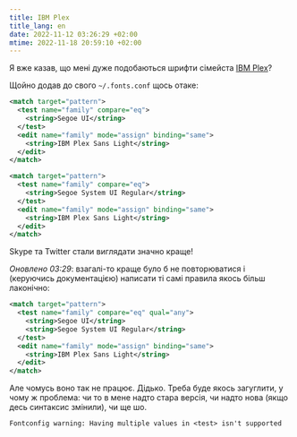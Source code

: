 ```yaml
---
title: IBM Plex
title_lang: en
date: 2022-11-12 03:26:29 +02:00
mtime: 2022-11-18 20:59:10 +02:00
---
```


Я вже казав, що мені дуже подобаються шрифти сімейста [IBM Plex](https://www.ibm.com/plex/)? 

Щойно додав до свого `~/.fonts.conf` щось отаке:

```xml
<match target="pattern">
  <test name="family" compare="eq">
    <string>Segoe UI</string>
  </test>
  <edit name="family" mode="assign" binding="same">
    <string>IBM Plex Sans Light</string>
  </edit>
</match>

<match target="pattern">
  <test name="family" compare="eq">
    <string>Segoe System UI Regular</string>
  </test>
  <edit name="family" mode="assign" binding="same">
    <string>IBM Plex Sans Light</string>
  </edit>
</match>
```

Skype та Twitter стали виглядати значно краще!

_Оновлено 03:29_: взагалі-то краще було б не повторюватися і (керуючись документацією) написати ті самі правила якось більш лаконічно:

```xml
<match target="pattern">
  <test name="family" compare="eq" qual="any">
    <string>Segoe UI</string>
    <string>Segoe System UI Regular</string>
  </test>
  <edit name="family" mode="assign" binding="same">
    <string>IBM Plex Sans Light</string>
  </edit>
</match>
```

Але чомусь воно так не працює. Дідько. Треба буде якось загуглити, у чому ж проблема: чи то в мене надто стара версія, чи надто нова (якщо десь синтаксис змінили), чи ще шо.

```
Fontconfig warning: Having multiple values in <test> isn't supported
```
